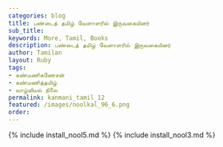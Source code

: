 ```yaml
---
categories: blog
title: பண்டைத் தமிழ் வேளாளரில் இருவகையினர்
sub_title: 
keywords: More, Tamil, Books
description: பண்டைத் தமிழ் வேளாளரில் இருவகையினர்
author: Tamilan
layout: Ruby
tags:
- கண்மணிகணேசன்
- கண்மணித்தமிழ்
- வாழ்வியல் நிலை
permalink: kanmani_tamil_12
featured: /images/noolkal_96_6.png
order: 
---
```

{% include install_nool5.md %}
{% include install_nool3.md %}
